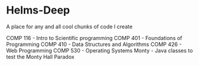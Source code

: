 Helms-Deep
==========

A place for any and all cool chunks of code I create

COMP 116 - Intro to Scientific programming 
COMP 401 - Foundations of Programming
COMP 410 - Data Structures and Algorithms
COMP 426 - Web Programming
COMP 530 - Operating Systems
Monty - Java classes to test the Monty Hall Paradox
